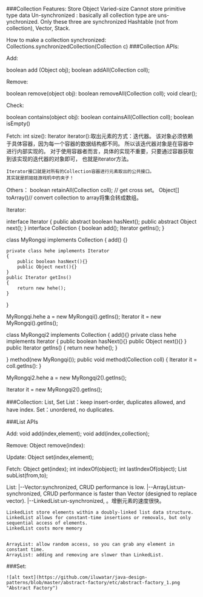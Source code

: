 
###Collection Features:
Store Object
Varied-size
Cannot store primitive type data
Un-synchronized : basically all collection type are uns-ynchronized. Only these three are synchronized Hashtable (not from
collection), Vector, Stack.

How to make a collection synchronized: Collections.synchronizedCollection(Collection<T> c)
###Collection APIs:

Add:

boolean add (Object obj);
boolean addAll(Collection coll);

Remove:

boolean remove(object obj):
boolean removeAll(Collection coll);
void clear();


Check:

boolean contains(object obj):
boolean containsAll(Colllection coll);
boolean isEmpty()

Fetch:
    int size():
	Iterator iterator():取出元素的方式：迭代器。
	该对象必须依赖于具体容器，因为每一个容器的数据结构都不同。
	所以该迭代器对象是在容器中进行内部实现的。
	对于使用容器者而言，具体的实现不重要，只要通过容器获取到该实现的迭代器的对象即可，
	也就是iterator方法。
	
	Iterator接口就是对所有的Collection容器进行元素取出的公共接口。
	其实就是抓娃娃游戏机中的夹子！
	
	
Others：
	boolean retainAll(Collection coll); // get cross set。
	Object[] toArray()// convert collection to array将集合转成数组。 
	
Iterator:

interface Iterator
{
	public abstract boolean hasNext();
	public abstract Object next();
}
interface Collection
{
	boolean add();
	Iterator getIns();
}

class MyRongqi implements Collection
{
	add()
	{}
	
	private class hehe implements Iterator
	{
		public boolean hasNext(){}
		public Object next(){}
	}
	public Iterator getIns()
	{
		return new hehe();
	}
	
}

 MyRongqi.hehe a = new MyRongqi().getIns();
Iterator it = new MyRongqi().getIns();

class MyRongqi2  implements Collection
{
	add(){}
	private class hehe implements Iterator
	{
		public boolean hasNext(){}
		public Object next(){}
	}
	public Iterator getIns()
	{
		return new hehe();
	}
	
}
method(new MyRongqi());
public void method(Collection coll)
{
	Iterator it = coll.getIns():
}

 MyRongqi2.hehe a = new MyRongqi2().getIns();
 
 Iterator it = new MyRongqi2().getIns();



###Collection: List, Set
    List：keep insert-order, duplicates allowed, and have index.
	Set：unordered, no duplicates.
	
###List APIs
	
Add:
	void add(index,element);
	void add(index,collection);


Remove:
	Object remove(index):


Update:
	Object set(index,element);
	
Fetch:
	Object get(index);
	int indexOf(object);
	int lastIndexOf(object);
	List subList(from,to);


List:
	|--Vector:synchronized, CRUD performance is low.
	|--ArrayList:un-synchronized, CRUD performance is faster than Vector (designed to replace vector).
	|--LinkedList:un-synchronized, 。增删元素的速度很快。
	
	
	LinkedList store elements within a doubly-linked list data structure. 
	LinkedList allows for constant-time insertions or removals, but only sequential access of elements. 
	LinkedList costs more memory
    
    
    ArrayList: allow random access, so you can grab any element in constant time. 
    ArrayList: adding and removing are slower than LinkedList. 
    
    
    
###Set:
    
    
    ![alt text](https://github.com/iluwatar/java-design-patterns/blob/master/abstract-factory/etc/abstract-factory_1.png "Abstract Factory")
